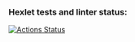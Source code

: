 ### Hexlet tests and linter status:
[![Actions Status](https://github.com/Traizee/frontend-project-12/actions/workflows/hexlet-check.yml/badge.svg)](https://github.com/Traizee/frontend-project-12/actions)
